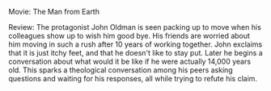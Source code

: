 Movie: The Man from Earth

Review: The protagonist John Oldman is seen packing up to move when his colleagues show up to wish him good bye. His friends are worried about him moving in such a rush after 10 years of working together. John exclaims that it is just itchy feet, and that he doesn't like to stay put. Later he begins a conversation about what would it be like if he were actually 14,000 years old. This sparks a theological conversation among his peers asking questions and waiting for his responses, all while trying to refute his claim.
